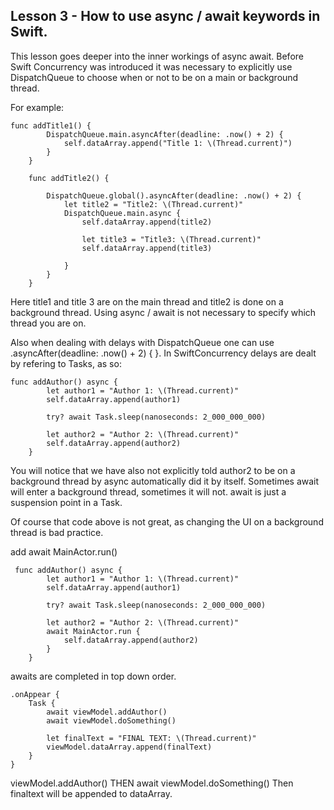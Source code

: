 ## Lesson 3 - How to use async / await keywords in Swift.

This lesson goes deeper into the inner workings of async await. Before Swift Concurrency was introduced it was necessary to explicitly use DispatchQueue to choose when or not to be on a main or background thread.

For example:

```
func addTitle1() {
        DispatchQueue.main.asyncAfter(deadline: .now() + 2) {
            self.dataArray.append("Title 1: \(Thread.current)")
        }
    }

    func addTitle2() {

        DispatchQueue.global().asyncAfter(deadline: .now() + 2) {
            let title2 = "Title2: \(Thread.current)"
            DispatchQueue.main.async {
                self.dataArray.append(title2)

                let title3 = "Title3: \(Thread.current)"
                self.dataArray.append(title3)

            }
        }
    }
```

Here title1 and title 3 are on the main thread and title2 is done on a background thread. Using async / await is not necessary to specify which thread you are on.

Also when dealing with delays with DispatchQueue one can use .asyncAfter(deadline: .now() + 2) { }. In SwiftConcurrency delays are dealt by refering to Tasks, as so:

```
func addAuthor() async {
        let author1 = "Author 1: \(Thread.current)"
        self.dataArray.append(author1)

        try? await Task.sleep(nanoseconds: 2_000_000_000)

        let author2 = "Author 2: \(Thread.current)"
        self.dataArray.append(author2)
    }
```

You will notice that we have also not explicitly told author2 to be on a background thread by async automatically did it by itself. Sometimes await will enter a background thread, sometimes it will not. await is just a suspension point in a Task.

Of course that code above is not great, as changing the UI on a background thread is bad practice.

add await MainActor.run()

```
 func addAuthor() async {
        let author1 = "Author 1: \(Thread.current)"
        self.dataArray.append(author1)

        try? await Task.sleep(nanoseconds: 2_000_000_000)

        let author2 = "Author 2: \(Thread.current)"
        await MainActor.run {
            self.dataArray.append(author2)
        }
    }
```

awaits are completed in top down order.

```
.onAppear {
    Task {
        await viewModel.addAuthor()
        await viewModel.doSomething()

        let finalText = "FINAL TEXT: \(Thread.current)"
        viewModel.dataArray.append(finalText)
    }
}
```

viewModel.addAuthor() THEN await viewModel.doSomething() Then finaltext will be appended to dataArray.
